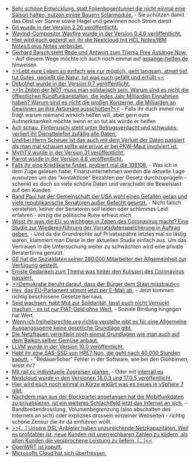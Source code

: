 * [Sehr schöne Entwicklung, statt Folienbogentunnel die nicht einmal eine Saison halten, nutzen einige Bauern Solarmodule.](https://www.sonnenseite.com/de/wirtschaft/himbeeren-unter-solarmodulen-statt-unter-folientunneln.html) - Sie schützen damit das Obst vor Sonne sowie Hagel und gewinnen noch Strom damit
* [Git wurde in der Version 2.26 veröffentlicht.](https://www.phoronix.com/scan.php?page=news_item&px=Git-2.26-Released)
* [Waylnd-Compositor Wayfire wurde in der Version 0.4.0 veröffentlicht.](https://www.pro-linux.de/news/1/27892/wayland-compositor-wayfire-040-freigegeben.html)
* [Hier wird euch gezeigt wir ihr die Nextcloud mit HCL Notes/IBM Notes/Lotus Notes verbindet.](https://nextcloud.com/blog/the-perfect-integration-of-nextcloud-in-hcl-notes-formerly-ibm-notes-or-lotus-notes/)
* [Gerhard Baisch steht Rede und Antwort zum Thema Free Assange Now.](https://weltnetz.tv/video/2302-free-assange-now) - Auf diesem Wege möchte ich auch noch einmal auf [assange-helfen.de](https://assange-helfen.de/) hinweisen
* [>>Lebt eure Leben so einfach wie nur möglich, geht langsam, atmet tief, tut Gutes, genießt die Natur, tut was euch gefällt und erfüllt.<<]()
* [Debotnet wurde in der Version 0.7 veröffentlicht.](https://www.ghacks.net/2020/03/22/latest-debotnet-release-features/)
* [>>In Zeiten der NOT muss man solidarisch sein. Warum sind es nicht die öffentlichen Rundfunkanstalten, die jedes Jahr Milliarden Einnahmen haben? Warum sind es nicht die großen Konzerne, die Milliarden an Gewinnen an ihre Aktionäre ausschütten?<<](https://netzfrauen.org/2020/03/22/cornavirus/) - Falls ihr euch immer mal fragt warum niemand wirklich helfen will, aber gern eure Aufmerksamkeit möchte wenn er so tut als würde er helfen
* [Ach schau, Flintenuschi steht unter Betrugsverdacht und schwupps, verliert ihr Diensttelefon zufällig alle Daten.](https://www.zeit.de/politik/deutschland/2020-01/berateraffaere-ursula-von-der-leyen-handydaten-geloescht)
* [Und bei Herrn Scheuer ist das auch mit dem Verlust der Daten passiert als man mal schauen sollte wie privat er bei PKW-Maut involviert ist.](https://www.tagesschau.de/inland/scheuer-handydaten-geloescht-101.html)
* [MythTV wurde in der Version 31 veröffentlicht.](https://www.phoronix.com/scan.php?page=news_item&px=MythTV-31-Released)
* [Parrot wurde in der Version 4.8 veröffentlicht.](https://parrotsec.org/blog/parrot-4.8-release-notes/)
* [Falls ihr eine Kreditkarte findet, probiert mal die 108108.](https://blog.fefe.de/?ts=a08611a1) - Was ich in dem Zuge gelesen habe, Finanzunternehmen werden die aktuelle Lage ausnutzen um das "kontaktlose" Bezahlen per Gesetz durchzuprügeln - schenkt es doch so viele schöne Daten und verschiebt die Beweislast auf den Kunden
* [Rand Paul hat der Gemeinschaft der USA wohl einen Gefallen getan und viele republikanische Senatoren außer Gefecht gesetzt.](https://blog.fefe.de/?ts=a086589f) - Nicht falsch verstehen, keiner der Senatoren soll leiden oder schlimmes Leid erfahren - einzig die politische Ruhe erfreut mich
* [Wisst ihr was die EU so wichtiges in Zeiten des Coronavirus macht? Eine Studie zur Wiedereinführung der Vorratsdatenspeicherung in Auftrag geben.](https://www.patrick-breyer.de/?p=590633) - Und da die Grundrechte auf Privatsspähre letztes mal so lästig waren, klammert man Diese in der aktuellen Studie einfach aus. Um das Vertrauen in die Untersuchung weiter zu schwächten wird eine private Beraterfirma genutzt.
* [GE hat die Sozialdaten seiner 280.000 Mitarbeiter der Allgemeinheit zur Verfügung gestellt.](https://www.bleepingcomputer.com/news/security/tech-giant-ge-discloses-data-breach-after-service-provider-hack/)
* [Ernste Gedanken zum Thema was hinter den Kulissen des Coronavirus passiert.](https://www.youtube.com/watch?v=aYZ2gVs9U7o)
* [>>Demokratie beruht darauf, dass der Bürger dem Staat misstraut<<](https://www.neues-deutschland.de/artikel/1134657.corona-und-buergerrechte-demokratie-beruht-darauf-dass-der-buerger-dem-staat-misstraut.html)
* [Hey, das EU-Parlament stimmt jetzt per E-Mail ab.](https://www.behoerden-spiegel.de/2020/03/24/eu-parlament-stimmt-per-e-mail-ab/) - Jetzt kommen richtig beschissene Gesetze bei raus.
* [Seid wachsen, habt Mut zur Solidarität, lasst euch nicht Verrückt machen - es ist nur FIAT-Geld ohne Wert.](https://youtu.be/aYZ2gVs9U7o?t=2283) - Soziale Bindung hingegen hat Wert.
* [Wenn ich freiheitsrechte.org richtig verstehe gibt es für eine Allgemeine Ausgangssperre keine gesetliche Grundlage gibt.](https://freiheitsrechte.org/corona-und-grundrechte/)
* [Die Netzfrauen vermitteln noch einmal Grundlagen wie man auch auf dem Balkon selber Gemüse anbaut.](https://netzfrauen.org/2020/03/25/garten-5/)
* [LLVM wurde in der Version 10.0 veröffentlicht.](https://www.pro-linux.de/news/1/27900/llvm-100-freigegeben.html)
* [Habt ihr eine SAS-SSD von HPE? Nun, die geht nach 40.000 Stunden kaputt.](https://www.golem.de/news/firmware-bug-hpes-ssds-fallen-garantiert-nach-40-000-stunden-aus-2003-147481.html) - "Bedauerlicher" Fehler in der Software, wie bei den Glühbirnen, wisst ihr?
* [Mit rail.cc individuelle Zugreisen planen.](https://rail.cc/de) - Oder mit [interrail.eu](https://www.interrail.eu/de/)
* [Nextcloud wurde in den Versionen 18.0.3 und 17.0.5 veröffentlicht.](https://nextcloud.com/blog/update-18-0-3-and-17-0-5-out-update-soon/)
* [Hier wird euch noch einmal in Kürze erklärt was es neues in vSphere 7 gibt.](https://4sysops.com/archives/whats-new-in-content-libraries-in-vsphere-7/)
* [Nachdem man aus der Blockpartei angefangen hat die Mobilfunkdaten zu privatisieren, ist ein weiteres Schlachtfeld jetzt das Internet an sich.](https://www.golem.de/news/bundesnetzagentur-netzbetreiber-duerfen-dienste-und-zugaenge-drosseln-2003-147499.html) - Bandbreitendrosslung, Volumenbegrenzung (also abschalten des Internets an sich) oder explizites drosseln einzelner Webseiten - richtig schöne Zensur die ihr da einführen wollt.
* [>>[...] Unsere DSL-Anbieter haben unzureichende Netzkapazitäten. Weil es profitabler ist, neue Kunden mit unerreichbaren Zahlen zu ködern, als alten Kunden die versprochene Leistung zu liefern. [...]<<](https://blog.fefe.de/?ts=a085b74f)
* [OpenWRT ist kaputt.](https://blog.fefe.de/?ts=a0858a4e)
* [Microsofts Cloud hat sich überfressen.](https://blog.fefe.de/?ts=a08582e5)
